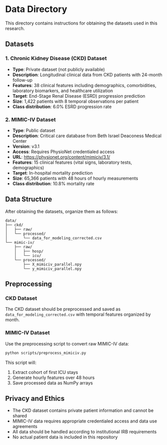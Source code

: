 # Data Directory

This directory contains instructions for obtaining the datasets used in this research.

## Datasets

### 1. Chronic Kidney Disease (CKD) Dataset
- **Type**: Private dataset (not publicly available)
- **Description**: Longitudinal clinical data from CKD patients with 24-month follow-up
- **Features**: 38 clinical features including demographics, comorbidities, laboratory biomarkers, and healthcare utilization
- **Target**: End-Stage Renal Disease (ESRD) progression prediction
- **Size**: 1,422 patients with 8 temporal observations per patient
- **Class distribution**: 6.0% ESRD progression rate

### 2. MIMIC-IV Dataset
- **Type**: Public dataset
- **Description**: Critical care database from Beth Israel Deaconess Medical Center
- **Version**: v3.1
- **Access**: Requires PhysioNet credentialed access
- **URL**: https://physionet.org/content/mimiciv/3.1/
- **Features**: 15 clinical features (vital signs, laboratory tests, demographics)
- **Target**: In-hospital mortality prediction
- **Size**: 65,366 patients with 48 hours of hourly measurements
- **Class distribution**: 10.8% mortality rate

## Data Structure

After obtaining the datasets, organize them as follows:

```
data/
├── ckd/
│   ├── raw/
│   └── processed/
│       └── data_for_modeling_corrected.csv
└── mimic-iv/
    ├── raw/
    │   ├── hosp/
    │   └── icu/
    └── processed/
        ├── X_mimiciv_parallel.npy
        └── y_mimiciv_parallel.npy
```

## Preprocessing

### CKD Dataset
The CKD dataset should be preprocessed and saved as `data_for_modeling_corrected.csv` with temporal features organized by month.

### MIMIC-IV Dataset
Use the preprocessing script to convert raw MIMIC-IV data:

```bash
python scripts/preprocess_mimiciv.py
```

This script will:
1. Extract cohort of first ICU stays
2. Generate hourly features over 48 hours
3. Save processed data as NumPy arrays

## Privacy and Ethics

- The CKD dataset contains private patient information and cannot be shared
- MIMIC-IV data requires appropriate credentialed access and data use agreements
- All data should be handled according to institutional IRB requirements
- No actual patient data is included in this repository 